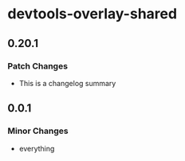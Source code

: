 # devtools-overlay-shared

## 0.20.1

### Patch Changes

- This is a changelog summary

## 0.0.1

### Minor Changes

- everything
